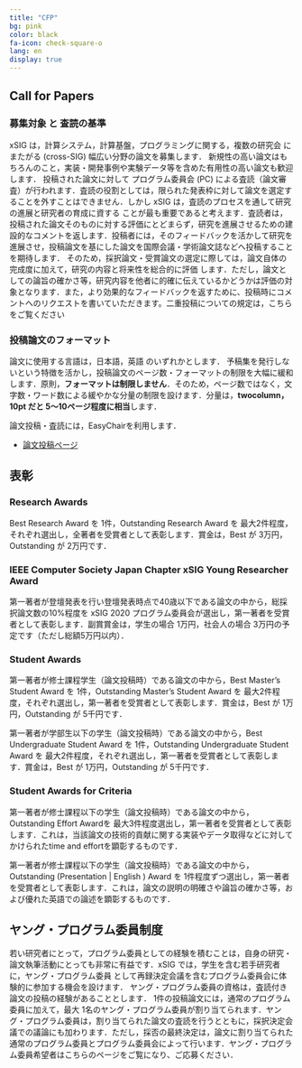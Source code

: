 ```yaml
---
title: "CFP"
bg: pink
color: black
fa-icon: check-square-o
lang: en
display: true
---
```


## Call for Papers

### 募集対象 と 査読の基準

xSIG は，計算システム，計算基盤，プログラミングに関する，複数の研究会 にまたがる (cross-SIG) 幅広い分野の論文を募集します． 新規性の高い論文はもちろんのこと，実装・開発事例や実験データ等を含めた有用性の高い論文も歓迎します． 投稿された論文に対して プログラム委員会 (PC) による査読（論文審査）が行われます．査読の役割としては，限られた発表枠に対して論文を選定することを外すことはできません．しかし xSIG は，査読のプロセスを通して研究の進展と研究者の育成に資する ことが最も重要であると考えます．査読者は，投稿された論文そのものに対する評価にとどまらず，研究を進展させるための建設的なコメントを返します．投稿者には，そのフィードバックを活かして研究を進展させ，投稿論文を基にした論文を国際会議・学術論文誌などへ投稿することを期待します． そのため，採択論文・受賞論文の選定に際しては，論文自体の完成度に加えて，研究の内容と将来性を総合的に評価 します．ただし，論文としての論旨の確かさ等，研究内容を他者に的確に伝えているかどうかは評価の対象となります．また，より効果的なフィードバックを返すために、投稿時にコメントへのリクエストを書いていただきます。二重投稿についての規定は，こちら をご覧ください

### 投稿論文のフォーマット
論文に使用する言語は，日本語，英語 のいずれかとします． 予稿集を発行しないという特徴を活かし，投稿論文のページ数・フォーマットの制限を大幅に緩和します．原則，**フォーマットは制限しません**．そのため，ページ数ではなく，文字数・ワード数による緩やかな分量の制限を設けます．分量は，**twocolumn，10pt だと 5～10ページ程度に相当**します．

論文投稿・査読には，EasyChairを利用します．
- [論文投稿ページ](http://xxxxxx)


## 表彰


### Research Awards
Best Research Award を 1件，Outstanding Research Award を 最大2件程度，それぞれ選出し，全著者を受賞者として表彰します．賞金は，Best が 3万円，Outstanding が 2万円です．

### IEEE Computer Society Japan Chapter xSIG Young Researcher Award
第一著者が登壇発表を行い登壇発表時点で40歳以下である論文の中から，総採択論文数の10%程度を xSIG 2020 プログラム委員会が選出し，第一著者を受賞者として表彰します．副賞賞金は，学生の場合 1万円，社会人の場合 3万円の予定です（ただし総額5万円以内）．


### Student Awards
第一著者が修士課程学生（論文投稿時）である論文の中から，Best Master’s Student Award を 1件，Outstanding  Master’s Student Award を 最大2件程度，それぞれ選出し，第一著者を受賞者として表彰します．賞金は，Best が 1万円，Outstanding が 5千円です．

第一著者が学部生以下の学生（論文投稿時）である論文の中から，Best Undergraduate Student Award を 1件，Outstanding  Undergraduate Student Award を 最大2件程度，それぞれ選出し，第一著者を受賞者として表彰します．賞金は，Best が 1万円，Outstanding が 5千円です．

### Student Awards for Criteria

第一著者が修士課程以下の学生（論文投稿時）である論文の中から，Outstanding Effort Awardを 最大3件程度選出し，第一著者を受賞者として表彰します．これは，当該論文の技術的貢献に関する実装やデータ取得などに対してかけられたtime and effortを顕彰するものです．

第一著者が修士課程以下の学生（論文投稿時）である論文の中から，Outstanding (Presentation \| English ) Award を 1件程度ずつ選出し，第一著者を受賞者として表彰します．これは，論文の説明の明確さや論旨の確かさ等，および優れた英語での論述を顕彰するものです．


## ヤング・プログラム委員制度

若い研究者にとって，プログラム委員としての経験を積むことは，自身の研究・論文執筆活動にとっても非常に有益です．xSIG では，学生を含む若手研究者に，ヤング・プログラム委員 として再録決定会議を含むプログラム委員会に体験的に参加する機会を設けます． ヤング・プログラム委員の資格は，査読付き論文の投稿の経験があることとします． 1件の投稿論文には，通常のプログラム委員に加えて，最大 1名のヤング・プログラム委員が割り当てられます．ヤング・プログラム委員は，割り当てられた論文の査読を行うとともに，採択決定会議での議論にも加わります．ただし，採否の最終決定は，論文に割り当てられた通常のプログラム委員とプログラム委員会によって行います．ヤング・プログラム委員希望者はこちらのページをご覧になり、ご応募ください．

